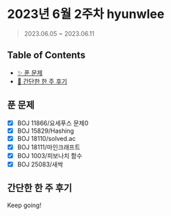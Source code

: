 # 2023년 6월 2주차 hyunwlee

> 2023.06.05 ~ 2023.06.11

## Table of Contents

- [✨ 푼 문제](#푼-문제)
- [🤔 간단한 한 주 후기](#간단한-한-주-후기)

## 푼 문제

<!-- 📕 백준 : BOJ 문제번호/문제제목 e.g. BOJ 2577/숫자의 개수 -->
<!-- 📗 프로그래머스 : PRO 문제번호/문제제목 e.g. PRO 120812/최빈값 구하기 -->
<!-- 백준허브를 사용하시면 프로그래머스의 문제번호도 확인하실 수 있습니다 -->

- [x] BOJ 11866/요세푸스 문제0
- [x] BOJ 15829/Hashing
- [x] BOJ 18110/solved.ac
- [x] BOJ 18111/마인크래프트
- [x] BOJ 1003/피보나치 함수
- [x] BOJ 25083/새싹

## 간단한 한 주 후기

<!-- 한 주 후기를 간단하게 작성해주세요 ! -->

Keep going!
